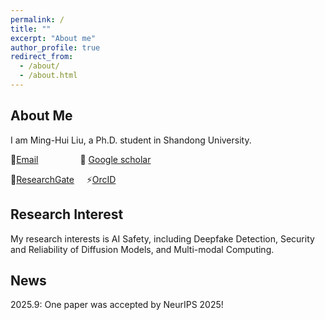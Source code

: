 ```yaml
---
permalink: /
title: ""
excerpt: "About me"
author_profile: true
redirect_from: 
  - /about/
  - /about.html
---
```


## About Me

I am Ming-Hui Liu, a Ph.D. student in Shandong University.

🔭[Email](xacheng1996@gmail.com) &nbsp; &nbsp; &nbsp;  &nbsp; &nbsp; &nbsp; &nbsp; &nbsp;  🌱 [Google scholar](https://scholar.google.com/citations?hl=zh-CN&view_op=list_works&gmla=AJsN-F7qfNVLvo7amICQLDNACGMcAUvctpuGtmOQtIuwttks8zMY7TeCYN4P_Gsh_TLlrmh68lQQarLVK8lQo1nYOiZ-ThoZZ69Nj5scHgtJzKlVyQrg4AU&user=qhU1rPAAAAAJ)

👯[ResearchGate](https://www.researchgate.net/profile/Harry-Cheng-4)   &nbsp; &nbsp;       ⚡[OrcID](https://orcid.org/0000-0001-7436-0162)

## Research Interest

My research interests is AI Safety, including Deepfake Detection, Security and Reliability of Diffusion Models, and Multi-modal Computing.

## News
2025.9: One paper was accepted by NeurIPS 2025!
